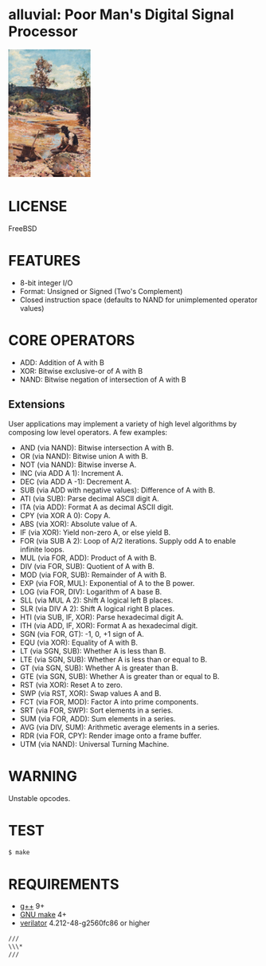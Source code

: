 # alluvial: Poor Man's Digital Signal Processor

![gold prospector](alluvial.png)

# LICENSE

FreeBSD

# FEATURES

* 8-bit integer I/O
* Format: Unsigned or Signed (Two's Complement)
* Closed instruction space (defaults to NAND for unimplemented operator values)

# CORE OPERATORS

* ADD: Addition of A with B
* XOR: Bitwise exclusive-or of A with B
* NAND: Bitwise negation of intersection of A with B

## Extensions

User applications may implement a variety of high level algorithms by composing low level operators. A few examples:

* AND (via NAND): Bitwise intersection A with B.
* OR (via NAND): Bitwise union A with B.
* NOT (via NAND): Bitwise inverse A.
* INC (via ADD A 1): Increment A.
* DEC (via ADD A -1): Decrement A.
* SUB (via ADD with negative values): Difference of A with B.
* ATI (via SUB): Parse decimal ASCII digit A.
* ITA (via ADD): Format A as decimal ASCII digit.
* CPY (via XOR A 0): Copy A.
* ABS (via XOR): Absolute value of A.
* IF (via XOR): Yield non-zero A, or else yield B.
* FOR (via SUB A 2): Loop of A/2 iterations. Supply odd A to enable infinite loops.
* MUL (via FOR, ADD): Product of A with B.
* DIV (via FOR, SUB): Quotient of A with B.
* MOD (via FOR, SUB): Remainder of A with B.
* EXP (via FOR, MUL): Exponential of A to the B power.
* LOG (via FOR, DIV): Logarithm of A base B.
* SLL (via MUL A 2): Shift A logical left B places.
* SLR (via DIV A 2): Shift A logical right B places.
* HTI (via SUB, IF, XOR): Parse hexadecimal digit A.
* ITH (via ADD, IF, XOR): Format A as hexadecimal digit.
* SGN (via FOR, GT): -1, 0, +1 sign of A.
* EQU (via XOR): Equality of A with B.
* LT (via SGN, SUB): Whether A is less than B.
* LTE (via SGN, SUB): Whether A is less than or equal to B.
* GT (via SGN, SUB): Whether A is greater than B.
* GTE (via SGN, SUB): Whether A is greater than or equal to B.
* RST (via XOR): Reset A to zero.
* SWP (via RST, XOR): Swap values A and B.
* FCT (via FOR, MOD): Factor A into prime components.
* SRT (via FOR, SWP): Sort elements in a series.
* SUM (via FOR, ADD): Sum elements in a series.
* AVG (via DIV, SUM): Arithmetic average elements in a series.
* RDR (via FOR, CPY): Render image onto a frame buffer.
* UTM (via NAND): Universal Turning Machine.

# WARNING

Unstable opcodes.

# TEST

```console
$ make
```

# REQUIREMENTS

* [g++](https://gcc.gnu.org/) 9+
* [GNU make](https://www.gnu.org/software/make/) 4+
* [verilator](https://www.veripool.org/verilator/) 4.212-48-g2560fc86 or higher

```text
///
\\\*
///
```
